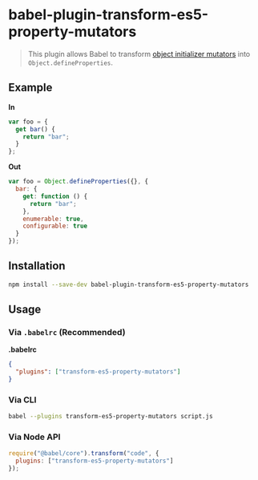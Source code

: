 # babel-plugin-transform-es5-property-mutators

> This plugin allows Babel to transform [object initializer mutators](https://developer.mozilla.org/en-US/docs/Web/JavaScript/Reference/Operators/Object_initializer#Method_definitions) into `Object.defineProperties`.

## Example

**In**

```javascript
var foo = {
  get bar() {
    return "bar";
  }
};
```

**Out**

```javascript
var foo = Object.defineProperties({}, {
  bar: {
    get: function () {
      return "bar";
    },
    enumerable: true,
    configurable: true
  }
});
```

## Installation

```sh
npm install --save-dev babel-plugin-transform-es5-property-mutators
```

## Usage

### Via `.babelrc` (Recommended)

**.babelrc**

```json
{
  "plugins": ["transform-es5-property-mutators"]
}
```

### Via CLI

```sh
babel --plugins transform-es5-property-mutators script.js
```

### Via Node API

```javascript
require("@babel/core").transform("code", {
  plugins: ["transform-es5-property-mutators"]
});
```

